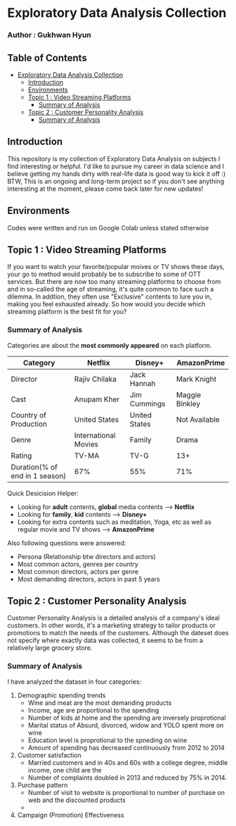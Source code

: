 # Exploratory Data Analysis Collection

### Author : Gukhwan Hyun

## Table of Contents
- [Exploratory Data Analysis Collection](#exploratory-data-analysis-collection)
  * [Introduction](#introduction)
  * [Environments](#environments)
  * [Topic 1 : Video Streaming Platforms](#topic-1--video-streaming-platforms)
    + [Summary of Analysis](#summary-of-analysis)
  * [Topic 2 : Customer Personality Analysis](#topic-2--customer-personality-analysis)
    + [Summary of Analysis](#summary-of-analysis-1)

## Introduction
This repository is my collection of Exploratory Data Analysis on subjects I find interesting or helpful.
I'd like to pursue my career in data science and I believe getting my hands dirty with real-life data is good way to kick it off :)
BTW, This is an ongoing and long-term project so if you don't see anything interesting at the moment, please come back later for new updates!

## Environments
Codes were written and run on Google Colab unless stated otherwise

## Topic 1 : Video Streaming Platforms
If you want to watch your favorite/popular moives or TV shows these days, your go to method would probably be to subscribe to some of OTT services.
But there are now too many streaming platforms to choose from and in so-called the age of streaming, it's quite common to face such a dilemma.
In addtion, they often use "Exclusive" contents to lure you in, making you feel exhausted already. So how would you decide which streaming platform is the best fit for you?

### Summary of Analysis
Categories are about the **most commonly appeared** on each platform.

| Category  | Netflix  | Disney+  | AmazonPrime  |
|---|---|---|---|
|Director|Rajiv Chilaka|Jack Hannah|Mark Knight|
|Cast|Anupam Kher|Jim Cummings|Maggie Binkley|
|Country of Production|United States|United States|Not Available|
|Genre|International Movies|Family|Drama|
|Rating|TV-MA|TV-G|13+|
|Duration(% of end in 1 season)|67%|55%|71%|

Quick Desicision Helper:
  * Looking for **adult** contents, **global** media contents --> **Netflix**
  * Looking for **family**, **kid** contents --> **Disney+**
  * Looking for extra contents such as meditation, Yoga, etc as well as regular movie and TV shows --> **AmazonPrime**

Also following questions were answered:
  * Persona (Relationship btw directors and actors)
  * Most common actors, genres per country
  * Most common directors, actors per genre
  * Most demanding directors, actors in past 5 years 


## Topic 2 : Customer Personality Analysis
Customer Personality Analysis is a detailed analysis of a company's ideal customers. In other words, it's a marketing strategy to tailor products or promotions to match the needs of the customers. Although the dateset does not specify where exactly data was collected, it seems to be from a relatively large grocery store.

### Summary of Analysis
I have analyzed the dataset in four categories: 
  1. Demographic spending trends
      * Wine and meat are the most demanding products
      * Income, age are proportional to the spending
      * Number of kids at home and the spending are inversely proprotional 
      * Marital status of Absurd, divorced, widow and YOLO spent more on wine
      * Education level is proprotional to the spneding on wine
      * Amount of spending has decreased continuously from 2012 to 2014
  2. Customer satisfaction
      * Married customers and in 40s and 60s with a college degree, middle income, one child are the 
      * Number of complaints doubled in 2013 and reduced by 75% in 2014.
  3. Purchase pattern
      * Number of visit to website is proportional to number of purchase on web and the discounted products
      * 
  4. Campaign (Promotion) Effectiveness


